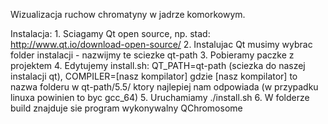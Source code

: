 Wizualizacja ruchow chromatyny w jadrze komorkowym.

Instalacja:
    1. Sciagamy Qt open source, np. stad: http://www.qt.io/download-open-source/
    2. Instalujac Qt musimy wybrac folder instalacji - nazwijmy te sciezke qt-path
    3. Pobieramy paczke z projektem
    4. Edytujemy install.sh: QT_PATH=qt-path (sciezka do naszej instalacji qt), COMPILER=[nasz kompilator]
       gdzie [nasz kompilator] to nazwa folderu w qt-path/5.5/ ktory najlepiej nam odpowiada (w przypadku linuxa powinien to byc gcc_64)
    5. Uruchamiamy ./install.sh
    6. W folderze build znajduje sie program wykonywalny QChromosome
